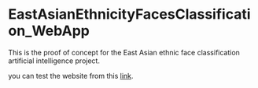 # EastAsianEthnicityFacesClassification_WebApp
This is the proof of concept for the East Asian ethnic face classification artificial intelligence project.


you can test the website from this [link](https://d42kw01f-eastasianethnicityfacesclassifica-streamlit-app-dg235z.streamlit.app/).


